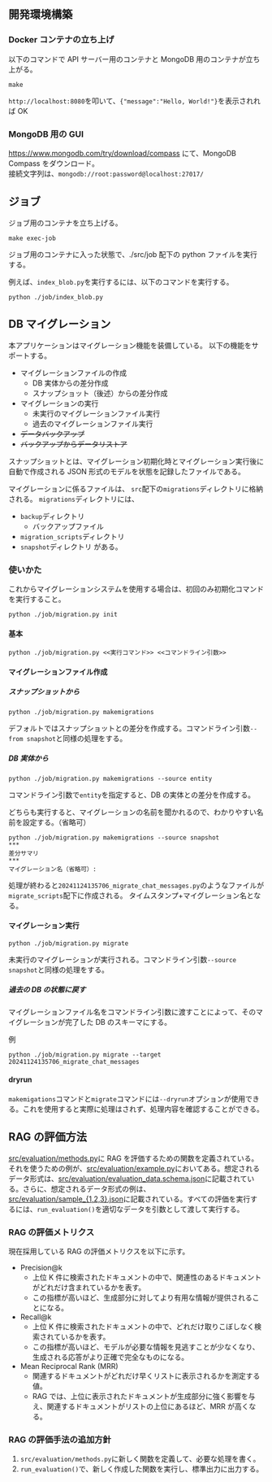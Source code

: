## 開発環境構築

### Docker コンテナの立ち上げ

以下のコマンドで API サーバー用のコンテナと MongoDB 用のコンテナが立ち上がる。

```
make
```

`http://localhost:8080`を叩いて、`{"message":"Hello, World!"}`を表示されれば OK

### MongoDB 用の GUI

https://www.mongodb.com/try/download/compass にて、MongoDB Compass をダウンロード。<br>
接続文字列は、`mongodb://root:password@localhost:27017/`

## ジョブ

ジョブ用のコンテナを立ち上げる。

```
make exec-job
```

ジョブ用のコンテナに入った状態で、./src/job 配下の python ファイルを実行する。

例えば、`index_blob.py`を実行するには、以下のコマンドを実行する。

```
python ./job/index_blob.py
```

## DB マイグレーション

本アプリケーションはマイグレーション機能を装備している。
以下の機能をサポートする。

- マイグレーションファイルの作成
  - DB 実体からの差分作成
  - スナップショット（後述）からの差分作成
- マイグレーションの実行
  - 未実行のマイグレーションファイル実行
  - 過去のマイグレーションファイル実行
- ~~データバックアップ~~
- ~~バックアップからデータリストア~~

スナップショットとは、マイグレーション初期化時とマイグレーション実行後に自動で作成される JSON 形式のモデルを状態を記録したファイルである。

マイグレーションに係るファイルは、
`src`配下の`migrations`ディレクトリに格納される。
`migrations`ディレクトリには、

- `backup`ディレクトリ
  - バックアップファイル
- `migration_scripts`ディレクトリ
- `snapshot`ディレクトリ
  がある。

### 使いかた

これからマイグレーションシステムを使用する場合は、初回のみ初期化コマンドを実行すること。

```
python ./job/migration.py init
```

#### 基本

```
python ./job/migration.py <<実行コマンド>> <<コマンドライン引数>>
```

#### マイグレーションファイル作成

##### スナップショットから

```
python ./job/migration.py makemigrations
```

デフォルトではスナップショットとの差分を作成する。コマンドライン引数`--from snapshot`と同様の処理をする。

##### DB 実体から

```
python ./job/migration.py makemigrations --source entity
```

コマンドライン引数で`entity`を指定すると、DB の実体との差分を作成する。

どちらも実行すると、マイグレーションの名前を聞かれるので、わかりやすい名前を設定する。（省略可）

```
python ./job/migration.py makemigrations --source snapshot
***
差分サマリ
***
マイグレーション名（省略可）:
```

処理が終わると`20241124135706_migrate_chat_messages.py`のようなファイルが`migrate_scripts`配下に作成される。
タイムスタンプ+マイグレーション名となる。

#### マイグレーション実行

```
python ./job/migration.py migrate
```

未実行のマイグレーションが実行される。コマンドライン引数`--source snapshot`と同様の処理をする。

##### 過去の DB の状態に戻す

マイグレーションファイル名をコマンドライン引数に渡すことによって、そのマイグレーションが完了した DB のスキーマにする。

例

```
python ./job/migration.py migrate --target 20241124135706_migrate_chat_messages
```

#### dryrun

`makemigations`コマンドと`migrate`コマンドには`--dryrun`オプションが使用できる。これを使用すると実際に処理はされず、処理内容を確認することができる。

## RAG の評価方法

[src/evaluation/methods.py](https://github.com/Raiku-Setoyama/jmu-rag-chatbot/blob/main/api/src/evaluation/methods.py)に RAG を評価するための関数を定義されている。それを使うための例が、[src/evaluation/example.py](https://github.com/Raiku-Setoyama/jmu-rag-chatbot/blob/main/api/src/evaluation/example.py)においてある。想定されるデータ形式は、[src/evaluation/evaluation_data.schema.json](https://github.com/Raiku-Setoyama/jmu-rag-chatbot/blob/main/api/src/evaluation/evaluation_data.schema.json)に記載されている。さらに、想定されるデータ形式の例は、[src/evaluation/sample\_{1,2,3}.json](https://github.com/Raiku-Setoyama/jmu-rag-chatbot/blob/main/api/src/evaluation/sample_1.json)に記載されている。すべての評価を実行するには、`run_evaluation()`を適切なデータを引数として渡して実行する。

### RAG の評価メトリクス

現在採用している RAG の評価メトリクスを以下に示す。

- Precision@k
  - 上位 K 件に検索されたドキュメントの中で、関連性のあるドキュメントがどれだけ含まれているかを表す。
  - この指標が高いほど、生成部分に対してより有用な情報が提供されることになる。
- Recall@k
  - 上位 K 件に検索されたドキュメントの中で、どれだけ取りこぼしなく検索されているかを表す。
  - この指標が高いほど、モデルが必要な情報を見逃すことが少なくなり、生成される応答がより正確で完全なものになる。
- Mean Reciprocal Rank (MRR)
  - 関連するドキュメントがどれだけ早くリストに表示されるかを測定する値。
  - RAG では、上位に表示されたドキュメントが生成部分に強く影響を与え、関連するドキュメントがリストの上位にあるほど、MRR が高くなる。

### RAG の評価手法の追加方針

1. `src/evaluation/methods.py`に新しく関数を定義して、必要な処理を書く。
2. `run_evaluation()`で、新しく作成した関数を実行し、標準出力に出力する。
